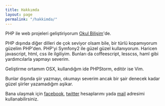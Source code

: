 ```yaml
---
title: Hakkımda
layout: page
permalink: "/hakkimda/"
---
```


PHP ile web projeleri geliştiriyorum [Okul Bilişim](http://okulbilisim.com)'de.

PHP dışında diğer dilleri de çok seviyor olsam bile, bir türlü kopamıyorum güzelim PHP'den. PHP'yi Symfony2 ile güzel güzel kullanıyorum. Haricen javascript, html, css ile ilgiliyim. Bunları da coffeescript, lesscss, haml gibi yardımcılarla yapmayı severim.

Geliştirme ortamım OSX, kullandığım ide PHPStorm, editör ise Vim.

Bunlar dışında şiir yazmayı, okumayı severim ancak bir şair denecek kadar güzel şiirler yazamadığım aşikar.

Bana ulaşmak için [facebook](http://fb.me/delirehberi), [twitter](http://twitter.com/delirehberi) hesaplarımı yada [mail](mailto:e@emre.xyz) adresimi kullanabilirsiniz.
